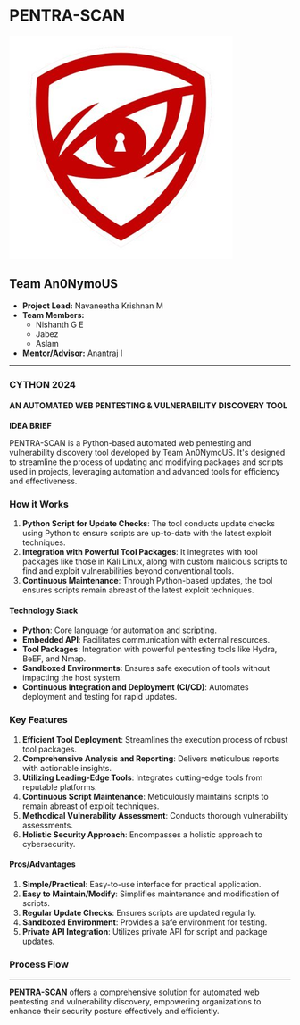 # PENTRA-SCAN

![PENTRA-SCAN Logo](pentra_scan_logo.png)

## Team An0NymoUS
- **Project Lead:** Navaneetha Krishnan M
- **Team Members:**
  - Nishanth G E
  - Jabez
  - Aslam
- **Mentor/Advisor:** Anantraj I

---

### CYTHON 2024

#### AN AUTOMATED WEB PENTESTING & VULNERABILITY DISCOVERY TOOL

**IDEA BRIEF**

PENTRA-SCAN is a Python-based automated web pentesting and vulnerability discovery tool developed by Team An0NymoUS. It's designed to streamline the process of updating and modifying packages and scripts used in projects, leveraging automation and advanced tools for efficiency and effectiveness.

### How it Works

1. **Python Script for Update Checks**: The tool conducts update checks using Python to ensure scripts are up-to-date with the latest exploit techniques.
2. **Integration with Powerful Tool Packages**: It integrates with tool packages like those in Kali Linux, along with custom malicious scripts to find and exploit vulnerabilities beyond conventional tools.
3. **Continuous Maintenance**: Through Python-based updates, the tool ensures scripts remain abreast of the latest exploit techniques.

#### Technology Stack

- **Python**: Core language for automation and scripting.
- **Embedded API**: Facilitates communication with external resources.
- **Tool Packages**: Integration with powerful pentesting tools like Hydra, BeEF, and Nmap.
- **Sandboxed Environments**: Ensures safe execution of tools without impacting the host system.
- **Continuous Integration and Deployment (CI/CD)**: Automates deployment and testing for rapid updates.

### Key Features

1. **Efficient Tool Deployment**: Streamlines the execution process of robust tool packages.
2. **Comprehensive Analysis and Reporting**: Delivers meticulous reports with actionable insights.
3. **Utilizing Leading-Edge Tools**: Integrates cutting-edge tools from reputable platforms.
4. **Continuous Script Maintenance**: Meticulously maintains scripts to remain abreast of exploit techniques.
5. **Methodical Vulnerability Assessment**: Conducts thorough vulnerability assessments.
6. **Holistic Security Approach**: Encompasses a holistic approach to cybersecurity.

#### Pros/Advantages

1. **Simple/Practical**: Easy-to-use interface for practical application.
2. **Easy to Maintain/Modify**: Simplifies maintenance and modification of scripts.
3. **Regular Update Checks**: Ensures scripts are updated regularly.
4. **Sandboxed Environment**: Provides a safe environment for testing.
5. **Private API Integration**: Utilizes private API for script and package updates.

### Process Flow

---

**PENTRA-SCAN** offers a comprehensive solution for automated web pentesting and vulnerability discovery, empowering organizations to enhance their security posture effectively and efficiently.
